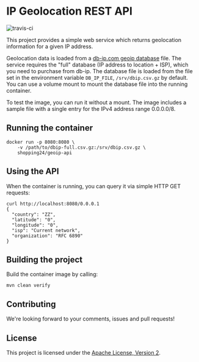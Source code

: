 # IP Geolocation REST API
![travis-ci](https://travis-ci.org/shopping24/geoip-dbip-rest-api.svg)

This project provides a simple web service which returns geolocation information for a given IP address.

Geolocation data is loaded from a [db-ip.com geoip database](https://db-ip.com/db/) file. The service requires the
"full" database (IP address to location + ISP), which you need to purchase from db-ip. The database file is loaded from
the file set in the environment variable `DB_IP_FILE`, `/srv/dbip.csv.gz` by default. You can use a volume mount to
mount the database file into the running container.

To test the image, you can run it without a mount. The image includes a sample file with a single entry for the IPv4
address range 0.0.0.0/8.

## Running the container

    docker run -p 8080:8080 \
        -v /path/to/dbip-full.csv.gz:/srv/dbip.csv.gz \
        shopping24/geoip-api

## Using the API

When the container is running, you can query it via simple HTTP GET requests:

    curl http://localhost:8080/0.0.0.1
    {
      "country": "ZZ",
      "latitude": "0",
      "longitude": "0",
      "isp": "Current network",
      "organization": "RFC 6890"
    }


## Building the project

Build the container image by calling:

    mvn clean verify

## Contributing

We're looking forward to your comments, issues and pull requests!

## License

This project is licensed under the [Apache License, Version 2](http://www.apache.org/licenses/LICENSE-2.0.html).
